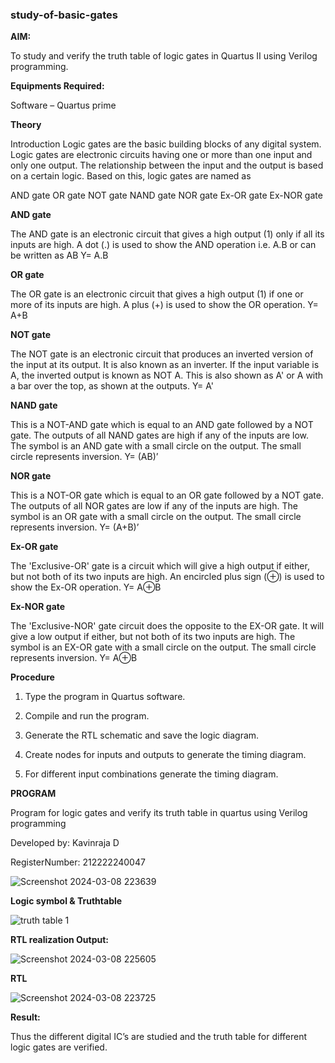 ### study-of-basic-gates

**AIM:** 

To study and verify the truth table of logic gates in Quartus II using Verilog programming.

**Equipments Required:**

Software – Quartus prime 

**Theory**

Introduction Logic gates are the basic building blocks of any digital system. Logic gates are electronic circuits having one or more than one input and only one output. The relationship between the input and the output is based on a certain logic. Based on this, logic gates are named as

AND gate OR gate NOT gate NAND gate NOR gate Ex-OR gate Ex-NOR gate

**AND gate**

The AND gate is an electronic circuit that gives a high output (1) only if all its inputs are high. A dot (.) is used to show the AND operation i.e. A.B or can be written as AB
Y= A.B

**OR gate** 

The OR gate is an electronic circuit that gives a high output (1) if one or more of its inputs are high. A plus (+) is used to show the OR operation.
Y= A+B

**NOT gate**

The NOT gate is an electronic circuit that produces an inverted version of the input at its output. It is also known as an inverter. If the input variable is A, the inverted output is known as NOT A. This is also shown as A' or A with a bar over the top, as shown at the outputs.
Y= A'

**NAND gate**

This is a NOT-AND gate which is equal to an AND gate followed by a NOT gate. The outputs of all NAND gates are high if any of the inputs are low. The symbol is an AND gate with a small circle on the output. The small circle represents inversion.
Y= (AB)’

**NOR gate**

This is a NOT-OR gate which is equal to an OR gate followed by a NOT gate. The outputs of all NOR gates are low if any of the inputs are high. The symbol is an OR gate with a small circle on the output. The small circle represents inversion.
Y= (A+B)’

**Ex-OR gate**

The 'Exclusive-OR' gate is a circuit which will give a high output if either, but not both of its two inputs are high. An encircled plus sign (⊕) is used to show the Ex-OR operation.
Y= A⊕B

**Ex-NOR gate**

The 'Exclusive-NOR' gate circuit does the opposite to the EX-OR gate. It will give a low output if either, but not both of its two inputs are high. The symbol is an EX-OR gate with a small circle on the output. The small circle represents inversion.
Y= A⊕B

**Procedure** 

1.	Type the program in Quartus software.

2.	Compile and run the program.

3.	Generate the RTL schematic and save the logic diagram.

4.	Create nodes for inputs and outputs to generate the timing diagram.

5.	For different input combinations generate the timing diagram.


**PROGRAM**

Program for logic gates and verify its truth table in quartus using Verilog programming

 Developed by: Kavinraja D

 RegisterNumber: 212222240047
 

 
 ![Screenshot 2024-03-08 223639](https://github.com/MOHAMEDRIDWAN/study-of-basic-gates/assets/146993368/6755434d-b08e-47ab-9093-a9b27b12b8d7)

 
**Logic symbol & Truthtable**

![truth table 1](https://github.com/MOHAMEDRIDWAN/study-of-basic-gates/assets/146993368/41780ea8-1497-4759-8d5b-c3d5c46ec89e)

**RTL realization Output:**

![Screenshot 2024-03-08 225605](https://github.com/MOHAMEDRIDWAN/study-of-basic-gates/assets/146993368/ff4b02bb-6244-4956-bf53-0e04b1630d3a)


**RTL**

![Screenshot 2024-03-08 223725](https://github.com/MOHAMEDRIDWAN/study-of-basic-gates/assets/146993368/4a41dc80-228c-4f8f-8b56-92ee4b94787f)


**Result:**

Thus the different digital IC’s are studied and the truth table for different logic gates are verified.

